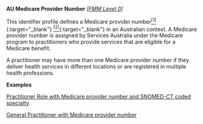 **AU Medicare Provider Number**  *[[FMM Level 0](guidance.html)]*

This identifier profile defines a Medicare provider number[<sup>[1]</sup>](https://www.servicesaustralia.gov.au/organisations/health-professionals/services/medicare/medicare-benefits-health-professionals/apply-medicare-provider-number/about-medicare-provider-numbers){:target="_blank"} [<sup>[2]</sup>](http://meteor.aihw.gov.au/content/index.phtml/itemId/601809){:target="_blank"} in an Australian context. A Medicare provider number is assigned by Services Australia under the Medicare program to practitioners who provide services that are eligible for a Medicare benefit. 

A practitioner may have more than one Medicare provider number if they deliver health services in different locations or are registered in multiple health professions. 

**Examples**

[Practitioner Role with Medicare provider number and SNOMED-CT coded specialty](PractitionerRole-example0.html)

[General Practitioner with Medicare provider number](PractitionerRole-example3.html)

